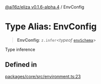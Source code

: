 [@ai16z/eliza v0.1.6-alpha.4](../index.md) / EnvConfig

# Type Alias: EnvConfig

> **EnvConfig**: `z.infer`\<*typeof* [`envSchema`](../variables/envSchema.md)\>

Type inference

## Defined in

[packages/core/src/environment.ts:23](https://github.com/ai16z/eliza/blob/main/packages/core/src/environment.ts#L23)
